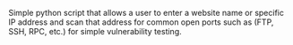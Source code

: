 Simple python script that allows a user to enter a website name or specific IP address and scan that address for common open ports such as (FTP, SSH, RPC, etc.) for simple vulnerability testing. 
